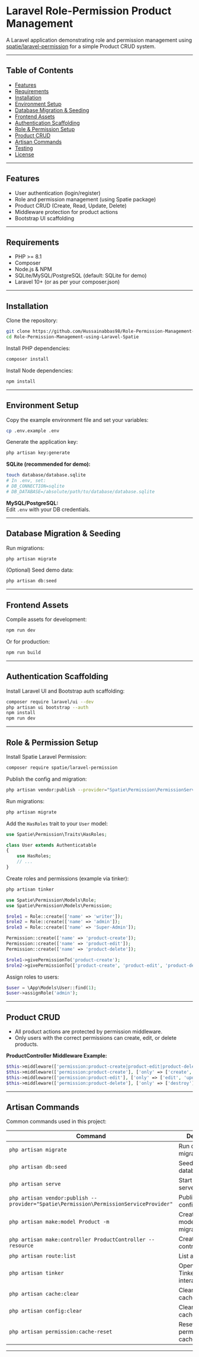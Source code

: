 # Laravel Role-Permission Product Management

A Laravel application demonstrating role and permission management using [spatie/laravel-permission](https://github.com/spatie/laravel-permission) for a simple Product CRUD system.

---

## Table of Contents

- [Features](#features)
- [Requirements](#requirements)
- [Installation](#installation)
- [Environment Setup](#environment-setup)
- [Database Migration & Seeding](#database-migration--seeding)
- [Frontend Assets](#frontend-assets)
- [Authentication Scaffolding](#authentication-scaffolding)
- [Role & Permission Setup](#role--permission-setup)
- [Product CRUD](#product-crud)
- [Artisan Commands](#artisan-commands)
- [Testing](#testing)
- [License](#license)

---

## Features

- User authentication (login/register)
- Role and permission management (using Spatie package)
- Product CRUD (Create, Read, Update, Delete)
- Middleware protection for product actions
- Bootstrap UI scaffolding

---

## Requirements

- PHP >= 8.1
- Composer
- Node.js & NPM
- SQLite/MySQL/PostgreSQL (default: SQLite for demo)
- Laravel 10+ (or as per your composer.json)

---

## Installation

Clone the repository:

```sh
git clone https://github.com/Hussainabbas98/Role-Permission-Management-using-Laravel-Spatie-.git
cd Role-Permission-Management-using-Laravel-Spatie
```

Install PHP dependencies:

```sh
composer install
```

Install Node dependencies:

```sh
npm install
```

---

## Environment Setup

Copy the example environment file and set your variables:

```sh
cp .env.example .env
```

Generate the application key:

```sh
php artisan key:generate
```

**SQLite (recommended for demo):**

```sh
touch database/database.sqlite
# In .env, set:
# DB_CONNECTION=sqlite
# DB_DATABASE=/absolute/path/to/database/database.sqlite
```

**MySQL/PostgreSQL:**  
Edit `.env` with your DB credentials.

---

## Database Migration & Seeding

Run migrations:

```sh
php artisan migrate
```

(Optional) Seed demo data:

```sh
php artisan db:seed
```

---

## Frontend Assets

Compile assets for development:

```sh
npm run dev
```

Or for production:

```sh
npm run build
```

---

## Authentication Scaffolding

Install Laravel UI and Bootstrap auth scaffolding:

```sh
composer require laravel/ui --dev
php artisan ui bootstrap --auth
npm install
npm run dev
```

---

## Role & Permission Setup

Install Spatie Laravel Permission:

```sh
composer require spatie/laravel-permission
```

Publish the config and migration:

```sh
php artisan vendor:publish --provider="Spatie\Permission\PermissionServiceProvider"
```

Run migrations:

```sh
php artisan migrate
```

Add the `HasRoles` trait to your `User` model:

```php
use Spatie\Permission\Traits\HasRoles;

class User extends Authenticatable
{
    use HasRoles;
    // ...
}
```

Create roles and permissions (example via tinker):

```sh
php artisan tinker
```

```php
use Spatie\Permission\Models\Role;
use Spatie\Permission\Models\Permission;

$role1 = Role::create(['name' => 'writer']);
$role2 = Role::create(['name' => 'admin']);
$role3 = Role::create(['name' => 'Super-Admin']);

Permission::create(['name' => 'product-create']);
Permission::create(['name' => 'product-edit']);
Permission::create(['name' => 'product-delete']);

$role1->givePermissionTo('product-create');
$role2->givePermissionTo(['product-create', 'product-edit', 'product-delete']);
```

Assign roles to users:

```php
$user = \App\Models\User::find(1);
$user->assignRole('admin');
```

---

## Product CRUD

- All product actions are protected by permission middleware.
- Only users with the correct permissions can create, edit, or delete products.

**ProductController Middleware Example:**

```php
$this->middleware(['permission:product-create|product-edit|product-delete'], ['only' => ['index', 'show']]);
$this->middleware(['permission:product-create'], ['only' => ['create', 'store']]);
$this->middleware(['permission:product-edit'], ['only' => ['edit', 'update']]);
$this->middleware(['permission:product-delete'], ['only' => ['destroy']]);
```

---

## Artisan Commands

Common commands used in this project:

| Command | Description |
|---------|-------------|
| `php artisan migrate` | Run database migrations |
| `php artisan db:seed` | Seed the database |
| `php artisan serve` | Start the local server |
| `php artisan vendor:publish --provider="Spatie\Permission\PermissionServiceProvider"` | Publish Spatie config/migrations |
| `php artisan make:model Product -m` | Create Product model and migration |
| `php artisan make:controller ProductController --resource` | Create resource controller |
| `php artisan route:list` | List all routes |
| `php artisan tinker` | Open Laravel Tinker for interactive shell |
| `php artisan cache:clear` | Clear application cache |
| `php artisan config:clear` | Clear config cache |
| `php artisan permission:cache-reset` | Reset Spatie permission cache |

---


